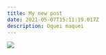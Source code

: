```yaml
---
title: My new post
date: 2021-05-07T15:11:19.017Z
description: Oquei maquei
---
```

![](/img/img_20210506_133219.jpg)